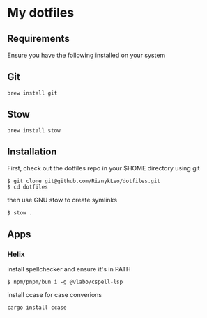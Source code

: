 # My dotfiles


## Requirements

Ensure you have the following installed on your system

## Git

```
brew install git
```

## Stow

```
brew install stow
```

## Installation

First, check out the dotfiles repo in your $HOME directory using git


```
$ git clone git@github.com/RiznykLeo/dotfiles.git
$ cd dotfiles
```

then use GNU stow to create symlinks

```
$ stow .
````

## Apps

### Helix

install spellchecker and ensure it's in PATH
```
$ npm/pnpm/bun i -g @vlabo/cspell-lsp
```

install ccase for case converions
```bash
cargo install ccase
```
